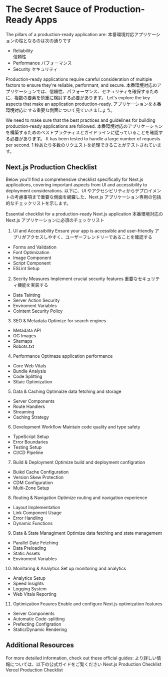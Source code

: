 # The Secret Sauce of Production-Ready Apps

The pillars of a production-ready application are:
本番環境対応アプリケーションの柱となるのは次の通りです
- Reliability  
    信頼性
- Performance
    パフォーマンス
- Security 
    セキュリティ

Production-ready applications require careful consideration of multiple factors to ensure they're reliable, performant, and secure.
本番環境対応のアプリケーションでは、信頼性、パフォーマンス、セキュリティを確保するために、複数の要素を慎重に検討する必要があります。
Let's explore the key aspects that make an application production-ready.
アプリケーションを本番環境対応にする重要な側面について見ていきましょう。

We need to make sure that the best practices and guidelines for building production-ready applications are followed.
本番環境対応のアプリケーションを構築するためのベストプラクティスとガイドラインに従っていることを確認する必要があります。
It has been tested to handle a large number of requests per second.
1 秒あたり多数のリクエストを処理できることがテストされています。


## Next.js Production Checklist
Below you'll find a comprehensive checklist specifically for Next.js applications, covering important aspects from UI and accessibility to deployment considerations.
以下に、UI やアクセシビリティからデプロイメントの考慮事項まで重要な側面を網羅した、Next.js アプリケーション専用の包括的なチェックリストを示します。

Essential checklist for a production-ready Next.js application
本番環境対応の Next.js アプリケーションに必須のチェックリスト

1. UI and Accessibility
Ensure your app is accessible and user-friendly
アプリがアクセスしやすく、ユーザーフレンドリーであることを確認する
- Forms and Validation
- Font Optimization
- Image Component
- Script Component
- ESLint Setup

2. Secrity Measures
Implement crucial security features
重要なセキュリティ機能を実装する
- Data Tainting
- Server Action Security
- Enviroment Variables
- Cointent Security Policy

3. SEO & Metadata
Optimize for search engines
- Metadata API
- OG Images
- Sitemaps
- Robots.txt

4. Performance
Optimaze application performance
- Core Web Vitals
- Bundle Analysis
- Code Splitting 
- Sttaic Optimization

5. Data & Caching 
Optimaize data fetching and storage
- Server Components
- Route Handlers
- Streaming 
- Caching Strategy

6. Development Workflow
Maintain code quality and type safety
- TypeScript Setup
- Error Boundaries
- Testing Setup
- CI/CD Pipeline

7. Build & Deployment
Optimize build and deployment configration
- Buikd Cache Configuration
- Version Skew Protection
- CDM Configuration
- Multi-Zone Setup

8. Routing & Navigation
Optimize routing and navigation experience
- Layout Implementation
- Link Component Usage
- Error Handling 
- Dynamic Functions

9. Data & State Managiment
Optimize data fetching and state management
- Parallel Date Fetching 
- Data Preloading 
- Static Assets
- Enviroment Variables

10. Monitaring & Analytics
Set up monitoring and analytics
- Analytics Setup
- Speed Insights
- Logging System
- Web Vitals Reporting

11. Optimization Feaures
Enable and configure Next.js optimization features
- Server Components
- Automatic Code-splitting 
- Prefecting Configration
- Static/Dynamic Rendering



## Additional Resources
For more detailed information, check out these official guides:
より詳しい情報については、以下の公式ガイドをご覧ください
Next.js Production Checklist
Vercel Production Checklist